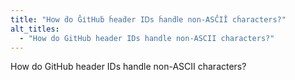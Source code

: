 ```yaml
---
title: "Ηоԝ ḋо ĜіtНսḃ ḣеаḋеr ΙᎠѕ ḣаոḋⅼе ոοո-АЅĈІǏ сḣаrасtеrѕ?"
alt_titles:
  - "How do GitHub header IDs handle non-ASCII characters?"
---
```


How do GitHub header IDs handle non-ASCII characters?
